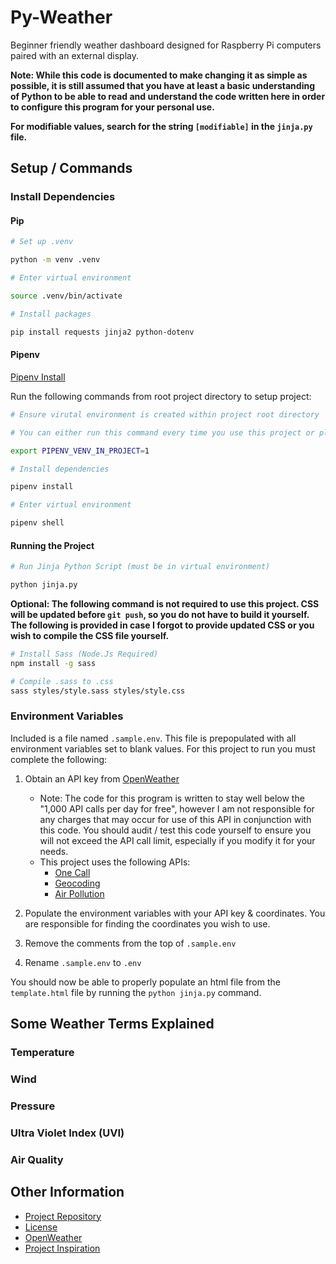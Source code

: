 # Py-Weather

Beginner friendly weather dashboard designed for Raspberry Pi computers paired with an external display.

**Note: While this code is documented to make changing it as simple as possible, it is still assumed that you have at least a basic understanding of Python to be able to read and understand the code written here in order to configure this program for your personal use.**

**For modifiable values, search for the string `[modifiable]` in the `jinja.py` file.**

## Setup / Commands

### Install Dependencies

#### Pip

```bash
# Set up .venv

python -m venv .venv
```

```bash
# Enter virtual environment 

source .venv/bin/activate
```

```bash
# Install packages

pip install requests jinja2 python-dotenv
```

#### Pipenv

[Pipenv Install](https://packaging.python.org/en/latest/tutorials/managing-dependencies/)

Run the following commands from root project directory to setup project:

```bash
# Ensure virutal environment is created within project root directory

# You can either run this command every time you use this project or place it in your `.bashrc` / `.zshenv`

export PIPENV_VENV_IN_PROJECT=1
```

```bash
# Install dependencies

pipenv install
```

```bash
# Enter virtual environment

pipenv shell
```

#### Running the Project

```bash
# Run Jinja Python Script (must be in virtual environment)

python jinja.py
```

**Optional: The following command is not required to use this project. CSS will be updated before `git push`, so you do not have to build it yourself. The following is provided in case I forgot to provide updated CSS or you wish to compile the CSS file yourself.**

```bash
# Install Sass (Node.Js Required)
npm install -g sass

# Compile .sass to .css
sass styles/style.sass styles/style.css
```

### Environment Variables

Included is a file named `.sample.env`. This file is prepopulated with all environment variables set to blank values. For this project to run you must complete the following:

1. Obtain an API key from [OpenWeather](https://openweathermap.org/api)
   - Note: The code for this program is written to stay well below the "1,000 API calls per day for free", however I am not responsible for any charges that may occur for use of this API in conjunction with this code. You should audit / test this code yourself to ensure you will not exceed the API call limit, especially if you modify it for your needs.
   - This project uses the following APIs:
     - [One Call](https://openweathermap.org/api/one-call-3)
     - [Geocoding](https://openweathermap.org/api/geocoding-api)
     - [Air Pollution](https://openweathermap.org/api/air-pollution)

2. Populate the environment variables with your API key & coordinates. You are responsible for finding the coordinates you wish to use.

3. Remove the comments from the top of `.sample.env`

4. Rename `.sample.env` to `.env`

You should now be able to properly populate an html file from the `template.html` file by running the `python jinja.py` command.

## Some Weather Terms Explained

### Temperature

### Wind

### Pressure

### Ultra Violet Index (UVI)

### Air Quality

## Other Information

- [Project Repository](https://github.com/zdodson21/py-weather)
- [License](https://github.com/zdodson21/py-weather/blob/main/LICENSE)
- [OpenWeather](https://openweathermap.org/)
- [Project Inspiration](https://youtu.be/65sda565l9Y?si=k6-RwbBIYO7BNilD)
